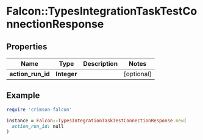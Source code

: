 # Falcon::TypesIntegrationTaskTestConnectionResponse

## Properties

| Name | Type | Description | Notes |
| ---- | ---- | ----------- | ----- |
| **action_run_id** | **Integer** |  | [optional] |

## Example

```ruby
require 'crimson-falcon'

instance = Falcon::TypesIntegrationTaskTestConnectionResponse.new(
  action_run_id: null
)
```

